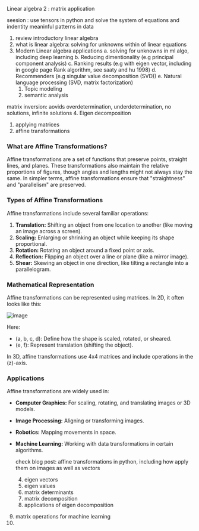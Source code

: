 Linear algebra 2 : matrix application

seesion : use tensors  in python and solve the system of equations and indentity meaninful patterns in data 

1. review introductory linear algebra
  1. what is linear algebra: solving for unknowns within of linear equations
  2. Modern Linear algebra applications
    a. solving for unknowns in ml algo, including deep learning
    b. Reducing dimentionality (e.g principal component analysis)
    c. Ranking results (e.g with eigen vector, including in google page Rank algorithm, see saaty and hu 1998)
    d. Recommenders (e.g singular value decomposition (SVD))
    e. Natural language processing (SVD, matrix factorization)
      1. Topic modeling
      2. semantic analysis

  matrix inversion: aovids overdetermination, underdetermination, no solutions, infinite solutions
4. Eigen decomposition
  1. applying matrices
  2. affine transformations
### What are Affine Transformations?
Affine transformations are a set of functions that preserve points, straight lines, and planes. These transformations also maintain the relative proportions of figures, though angles and lengths might not always stay the same. In simpler terms, affine transformations ensure that "straightness" and "parallelism" are preserved.

### Types of Affine Transformations
Affine transformations include several familiar operations:
1. **Translation:** Shifting an object from one location to another (like moving an image across a screen).
2. **Scaling:** Enlarging or shrinking an object while keeping its shape proportional.
3. **Rotation:** Rotating an object around a fixed point or axis.
4. **Reflection:** Flipping an object over a line or plane (like a mirror image).
5. **Shear:** Skewing an object in one direction, like tilting a rectangle into a parallelogram.

### Mathematical Representation
Affine transformations can be represented using matrices. In 2D, it often looks like this:

![image](https://github.com/user-attachments/assets/7397e3eb-00b5-4206-bb8e-ab94d9876219)


Here:
- (a, b, c, d): Define how the shape is scaled, rotated, or sheared.
- (e, f): Represent translation (shifting the object).

In 3D, affine transformations use 4x4 matrices and include operations in the \(z\)-axis.

### Applications
Affine transformations are widely used in:
- **Computer Graphics:** For scaling, rotating, and translating images or 3D models.
- **Image Processing:** Aligning or transforming images.
- **Robotics:** Mapping movements in space.
- **Machine Learning:** Working with data transformations in certain algorithms.

    check blog post: affine transformations in python, including how apply them on images as well as vectors

  4. eigen vectors
  5. eigen values
  6. matrix determinants
  7. matrix decomposition
  8. applications of eigen decomposition
9. matrix operations for machine learning
10. 


